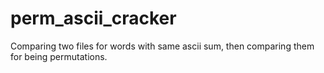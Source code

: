 # perm_ascii_cracker
Comparing two files for words with same ascii sum, then comparing them for being permutations. 
